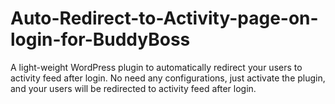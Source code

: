 # Auto-Redirect-to-Activity-page-on-login-for-BuddyBoss
A light-weight WordPress plugin to automatically redirect your users to activity feed after login. No need any configurations, just activate the plugin, and your users will be redirected to activity feed after login.

